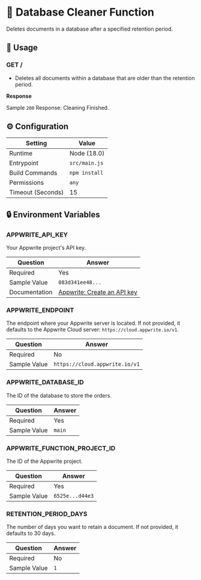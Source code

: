 # 🧹 Database Cleaner Function

Deletes documents in a database after a specified retention period.

## 🧰 Usage

### GET /

- Deletes all documents within a database that are older than the retention period.

**Response**

Sample `200` Response: Cleaning Finished.

## ⚙️ Configuration

| Setting           | Value         |
| ----------------- | ------------- |
| Runtime           | Node (18.0)   |
| Entrypoint        | `src/main.js` |
| Build Commands    | `npm install` |
| Permissions       | `any`         |
| Timeout (Seconds) | 15            |

## 🔒 Environment Variables

### APPWRITE_API_KEY

Your Appwrite project's API key.

| Question      | Answer                                                                                                                                    |
| ------------- | ----------------------------------------------------------------------------------------------------------------------------------------- |
| Required      | Yes                                                                                                                                       |
| Sample Value  | `083d341ee48...`                                                                                                                          |
| Documentation | [Appwrite: Create an API key](https://appwrite.io/docs/keys#:~:text=To%20create%20a%20new%20API,scope%20to%20grant%20your%20application.) |

### APPWRITE_ENDPOINT

The endpoint where your Appwrite server is located. If not provided, it defaults to the Appwrite Cloud server: `https://cloud.appwrite.io/v1`.

| Question     | Answer                         |
| ------------ | ------------------------------ |
| Required     | No                             |
| Sample Value | `https://cloud.appwrite.io/v1` |

### APPWRITE_DATABASE_ID

The ID of the database to store the orders.

| Question     | Answer |
| ------------ | ------ |
| Required     | Yes    |
| Sample Value | `main` |

### APPWRITE_FUNCTION_PROJECT_ID

The ID of the Appwrite project.

| Question     | Answer          |
| ------------ | --------------- |
| Required     | Yes             |
| Sample Value | `6525e...d44e3` |

### RETENTION_PERIOD_DAYS

The number of days you want to retain a document. If not provided, it defaults to 30 days.

| Question     | Answer |
| ------------ | ------ |
| Required     | No     |
| Sample Value | `1`    |
